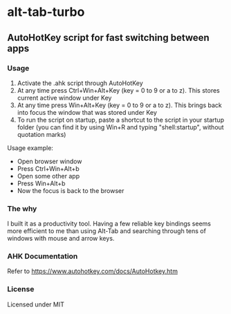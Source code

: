 # alt-tab-turbo

## AutoHotKey script for fast switching between apps

### Usage
1. Activate the .ahk script through AutoHotKey
2. At any time press Ctrl+Win+Alt+Key (key = 0 to 9 or a to z). This stores current active window under Key
3. At any time press Win+Alt+Key (key = 0 to 9 or a to z). This brings back into focus the window that was stored under Key
4. To run the script on startup, paste a shortcut to the script in your startup folder (you can find it by using Win+R and typing "shell:startup", without quotation marks)

Usage example:
- Open browser window
- Press Ctrl+Win+Alt+b
- Open some other app
- Press Win+Alt+b
- Now the focus is back to the browser

### The why
I built it as a productivity tool. Having a few reliable key bindings seems more efficient to me than using Alt-Tab and searching through tens of windows with mouse and arrow keys.

### AHK Documentation
Refer to https://www.autohotkey.com/docs/AutoHotkey.htm

### License
Licensed under MIT

